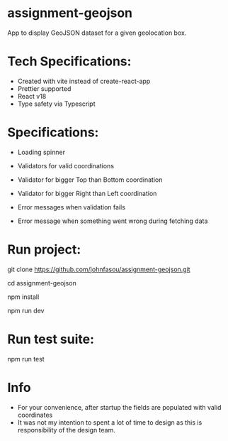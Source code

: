 # assignment-geojson

App to display GeoJSON dataset for a given geolocation box.

# Tech Specifications:

- Created with vite instead of create-react-app
- Prettier supported
- React v18
- Type safety via Typescript

# Specifications:

- Loading spinner

- Validators for valid coordinations
- Validator for bigger Top than Bottom coordination
- Validator for bigger Right than Left coordination

- Error messages when validation fails
- Error message when something went wrong during fetching data

# Run project:

git clone https://github.com/johnfasou/assignment-geojson.git

cd assignment-geojson

npm install

npm run dev

# Run test suite:

npm run test

# Info

- For your convenience, after startup the fields are populated with valid coordinates
- It was not my intention to spent a lot of time to design as this is responsibility of the design team.
